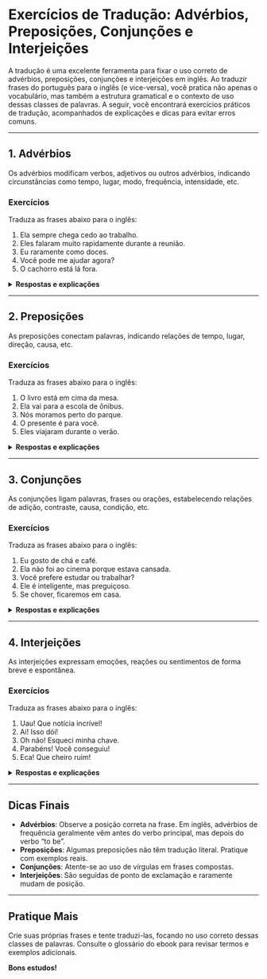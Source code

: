# Exercícios de Tradução: Advérbios, Preposições, Conjunções e Interjeições

A tradução é uma excelente ferramenta para fixar o uso correto de advérbios, preposições, conjunções e interjeições em inglês. Ao traduzir frases do português para o inglês (e vice-versa), você pratica não apenas o vocabulário, mas também a estrutura gramatical e o contexto de uso dessas classes de palavras. A seguir, você encontrará exercícios práticos de tradução, acompanhados de explicações e dicas para evitar erros comuns.

---

## 1. Advérbios

Os advérbios modificam verbos, adjetivos ou outros advérbios, indicando circunstâncias como tempo, lugar, modo, frequência, intensidade, etc.

### Exercícios

Traduza as frases abaixo para o inglês:

1. Ela sempre chega cedo ao trabalho.
2. Eles falaram muito rapidamente durante a reunião.
3. Eu raramente como doces.
4. Você pode me ajudar agora?
5. O cachorro está lá fora.

<details>
<summary><strong>Respostas e explicações</strong></summary>

1. She always arrives early at work.  
   _Always_ (sempre) é advérbio de frequência; _early_ (cedo) é advérbio de tempo.

2. They spoke very quickly during the meeting.  
   _Very_ (muito) intensifica o advérbio _quickly_ (rapidamente).

3. I rarely eat sweets.  
   _Rarely_ (raramente) é advérbio de frequência.

4. Can you help me now?  
   _Now_ (agora) é advérbio de tempo.

5. The dog is outside.  
   _Outside_ (lá fora) é advérbio de lugar.
</details>

---

## 2. Preposições

As preposições conectam palavras, indicando relações de tempo, lugar, direção, causa, etc.

### Exercícios

Traduza as frases abaixo para o inglês:

1. O livro está em cima da mesa.
2. Ela vai para a escola de ônibus.
3. Nós moramos perto do parque.
4. O presente é para você.
5. Eles viajaram durante o verão.

<details>
<summary><strong>Respostas e explicações</strong></summary>

1. The book is on the table.  
   _On_ (em cima de) indica contato com a superfície.

2. She goes to school by bus.  
   _To_ (para) indica direção; _by bus_ (de ônibus) indica meio de transporte.

3. We live near the park.  
   _Near_ (perto de) indica proximidade.

4. The gift is for you.  
   _For_ (para) indica destinatário.

5. They traveled during the summer.  
   _During_ (durante) indica período de tempo.
</details>

---

## 3. Conjunções

As conjunções ligam palavras, frases ou orações, estabelecendo relações de adição, contraste, causa, condição, etc.

### Exercícios

Traduza as frases abaixo para o inglês:

1. Eu gosto de chá e café.
2. Ela não foi ao cinema porque estava cansada.
3. Você prefere estudar ou trabalhar?
4. Ele é inteligente, mas preguiçoso.
5. Se chover, ficaremos em casa.

<details>
<summary><strong>Respostas e explicações</strong></summary>

1. I like tea and coffee.  
   _And_ (e) é conjunção aditiva.

2. She didn’t go to the movies because she was tired.  
   _Because_ (porque) indica causa.

3. Do you prefer to study or work?  
   _Or_ (ou) indica alternativa.

4. He is smart but lazy.  
   _But_ (mas) indica contraste.

5. If it rains, we will stay at home.  
   _If_ (se) indica condição.
</details>

---

## 4. Interjeições

As interjeições expressam emoções, reações ou sentimentos de forma breve e espontânea.

### Exercícios

Traduza as frases abaixo para o inglês:

1. Uau! Que notícia incrível!
2. Ai! Isso dói!
3. Oh não! Esqueci minha chave.
4. Parabéns! Você conseguiu!
5. Eca! Que cheiro ruim!

<details>
<summary><strong>Respostas e explicações</strong></summary>

1. Wow! What amazing news!  
   _Wow!_ expressa surpresa ou admiração.

2. Ouch! That hurts!  
   _Ouch!_ expressa dor.

3. Oh no! I forgot my key.  
   _Oh no!_ expressa decepção ou preocupação.

4. Congratulations! You did it!  
   _Congratulations!_ expressa felicitação.

5. Yuck! What a bad smell!  
   _Yuck!_ expressa nojo ou repulsa.
</details>

---

## Dicas Finais

- **Advérbios**: Observe a posição correta na frase. Em inglês, advérbios de frequência geralmente vêm antes do verbo principal, mas depois do verbo “to be”.
- **Preposições**: Algumas preposições não têm tradução literal. Pratique com exemplos reais.
- **Conjunções**: Atente-se ao uso de vírgulas em frases compostas.
- **Interjeições**: São seguidas de ponto de exclamação e raramente mudam de posição.

---

## Pratique Mais

Crie suas próprias frases e tente traduzi-las, focando no uso correto dessas classes de palavras. Consulte o glossário do ebook para revisar termos e exemplos adicionais.

**Bons estudos!**
